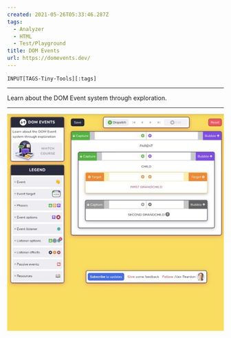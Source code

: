 ```yaml
---
created: 2021-05-26T05:33:46.287Z
tags: 
  - Analyzer
  - HTML
  - Test/Playground
title: DOM Events
url: https://domevents.dev/
---
```

```meta-bind
INPUT[TAGS-Tiny-Tools][:tags]
```

___
Learn about the DOM Event system through exploration.
___

![](_attachments/dom-events.jpg)
